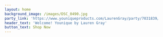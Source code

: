 ```yaml
---
layout: home
background_image: /images/DSC_0490.jpg
party_link: 'https://www.youniqueproducts.com/LaurenGray/party/7031839/view'
header_text: 'Welcome! Younique by Lauren Gray'
button_text: Shop Now
---
```

